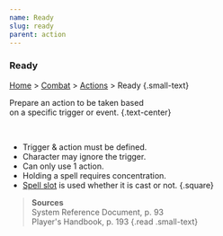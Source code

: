 ```yaml
---
name: Ready
slug: ready
parent: action
---
```

### Ready
[Home](dm-operations-center) > [Combat](combat) > [Actions](actions) > Ready {.small-text}

Prepare an action to be taken based <br/> on a specific trigger or event. {.text-center}

<br/>

- Trigger & action must be defined.
- Character may ignore the trigger.
- Can only use 1 action.
- Holding a spell requires concentration.
- [Spell slot](spell-slot) is used whether it is cast or not.
{.square}

> **Sources** <br/>
> System Reference Document, p. 93<br/>
> Player's Handbook, p. 193
{.read .small-text}